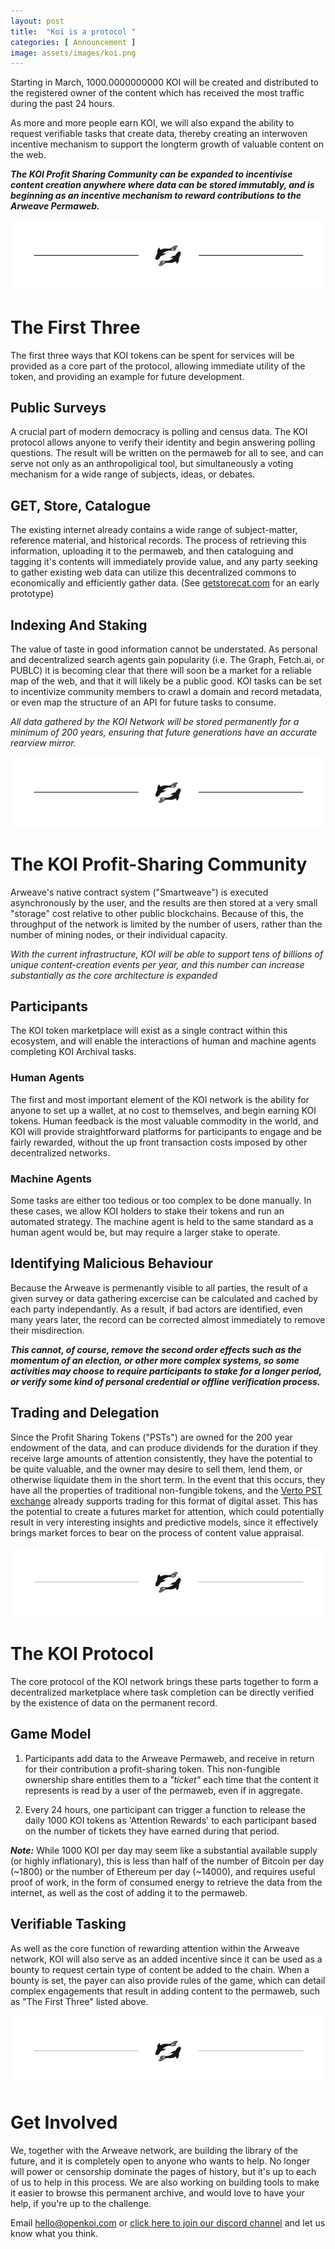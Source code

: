 ```yaml
---
layout: post
title:  "Koi is a protocol "
categories: [ Announcement ]
image: assets/images/koi.png
---
```


Starting in March, 1000.0000000000 KOI will be created and distributed to the registered owner of the content which has received the most traffic during the past 24 hours.

As more and more people earn KOI, we will also expand the ability to request verifiable tasks that create data, thereby creating an interwoven incentive mechanism to support the longterm growth of valuable content on the web. 

***The KOI Profit Sharing Community can be expanded to incentivise content creation anywhere where data can be stored immutably, and is beginning as an incentive mechanism to reward contributions to the Arweave Permaweb.***

<img class="sectionDivider" src="/assets/images/koi-divider.png">

# The First Three
The first three ways that KOI tokens can be spent for services will be provided as a core part of the protocol, allowing immediate utility of the token, and providing an example for future development.

## Public Surveys
A crucial part of modern democracy is polling and census data. The KOI protocol allows anyone to verify their identity and begin answering polling questions. The result will be written on the permaweb for all to see, and can serve not only as an anthropoligical tool, but simultaneously a voting mechanism for a wide range of subjects, ideas, or debates.

## GET, Store, Catalogue
The existing internet already contains a wide range of subject-matter, reference material, and historical records. The process of retrieving this information, uploading it to the permaweb, and then cataloguing and tagging it's contents will immediately provide value, and any party seeking to gather existing web data can utilize this decentralized commons to economically and efficiently gather data. (See [getstorecat.com](https://getstorecat.com/) for an early prototype)

## Indexing And Staking
The value of taste in good information cannot be understated. As personal and decentralized search agents gain popularity (i.e. The Graph, Fetch.ai, or PUBLC) it is becoming clear that there will soon be a market for a reliable map of the web, and that it will likely be a public good. KOI tasks can be set to incentivize community members to crawl a domain and record metadata, or even map the structure of an API for future tasks to consume.

*All data gathered by the KOI Network will be stored permanently for a minimum of 200 years, ensuring that future generations have an accurate rearview mirror.*

<img class="sectionDivider" src="/assets/images/koi-divider.png">

# The KOI Profit-Sharing Community
Arweave's native contract system ("Smartweave") is executed asynchronously by the user, and the results are then stored at a very small "storage" cost relative to other public blockchains. Because of this, the throughput of the network is limited by the number of users, rather than the number of mining nodes, or their individual capacity. 

*With the current infrastructure, KOI will be able to support tens of billions of unique content-creation events per year, and this number can increase substantially as the core architecture is expanded* 

## Participants
The KOI token marketplace will exist as a single contract within this ecosystem, and will enable the interactions of human and machine agents completing KOI Archival tasks. 

### Human Agents
The first and most important element of the KOI network is the ability for anyone to set up a wallet, at no cost to themselves, and begin earning KOI tokens. Human feedback is the most valuable commodity in the world, and KOI will provide straightforward platforms for participants to engage and be fairly rewarded, without the up front transaction costs imposed by other decentralized networks. 

### Machine Agents
Some tasks are either too tedious or too complex to be done manually. In these cases, we allow KOI holders to stake their tokens and run an automated strategy. The machine agent is held to the same standard as a human agent would be, but may require a larger stake to operate.

## Identifying Malicious Behaviour
Because the Arweave is permenantly visible to all parties, the result of a given survey or data gathering excercise can be calculated and cached by each party independantly. As a result, if bad actors are identified, even many years later, the record can be corrected almost immediately to remove their misdirection. 

***This cannot, of course, remove the second order effects such as the momentum of an election, or other more complex systems, so some activities may choose to require participants to stake for a longer period, or verify some kind of personal credential or offline verification process.***

## Trading and Delegation
Since the Profit Sharing Tokens ("PSTs") are owned for the 200 year endowment of the data, and can produce dividends for the duration if they receive large amounts of attention consistently, they have the potential to be quite valuable, and the owner may desire to sell them, lend them, or otherwise liquidate them in the short term. In the event that this occurs, they have all the properties of traditional non-fungible tokens, and the [Verto PST exchange](verto.exchange) already supports trading for this format of digital asset. This has the potential to create a futures market for attention, which could potentially result in very interesting insights and predictive models, since it effectively brings market forces to bear on the process of content value appraisal.  

<img class="sectionDivider" src="/assets/images/koi-divider.png">

# The KOI Protocol
The core protocol of the KOI network brings these parts together to form a decentralized marketplace where task completion can be directly verified by the existence of data on the permanent record. 

## Game Model
1. Participants add data to the Arweave Permaweb, and receive in return for their contribution a profit-sharing token. This non-fungible ownership share entitles them to a *"ticket"* each time that the content it represents is read by a user of the permaweb, even if in aggregate. 

2. Every 24 hours, one participant can trigger a function to release the daily 1000 KOI tokens as 'Attention Rewards' to each participant based on the number of tickets they have earned during that period. 

***Note:*** While 1000 KOI per day may seem like a substantial available supply (or highly inflationary), this is less than half of the number of Bitcoin per day (~1800) or the number of Ethereum per day (~14000), and requires useful proof of work, in the form of consumed energy to retrieve the data from the internet, as well as the cost of adding it to the permaweb. 

## Verifiable Tasking
As well as the core function of rewarding attention within the Arweave network, KOI will also serve as an added incentive since it can be used as a bounty to request certain type of content be added to the chain. When a bounty is set, the payer can also provide rules of the game, which can detail complex engagements that result in adding content to the permaweb, such as "The First Three" listed above. 

<img class="sectionDivider" src="/assets/images/koi-divider.png">

# Get Involved
We, together with the Arweave network, are building the library of the future, and it is completely open to anyone who wants to help. No longer will power or censorship dominate the pages of history, but it's up to each of us to help in this process. We are also working on building tools to make it easier to browse this permanent archive, and would love to have your help, if you're up to the challenge. 

Email [hello@openkoi.com](mailto:hello@openkoi.com) or [click here to join our discord channel](https://discord.gg/nFXBAy6FXH) and let us know what you think.
